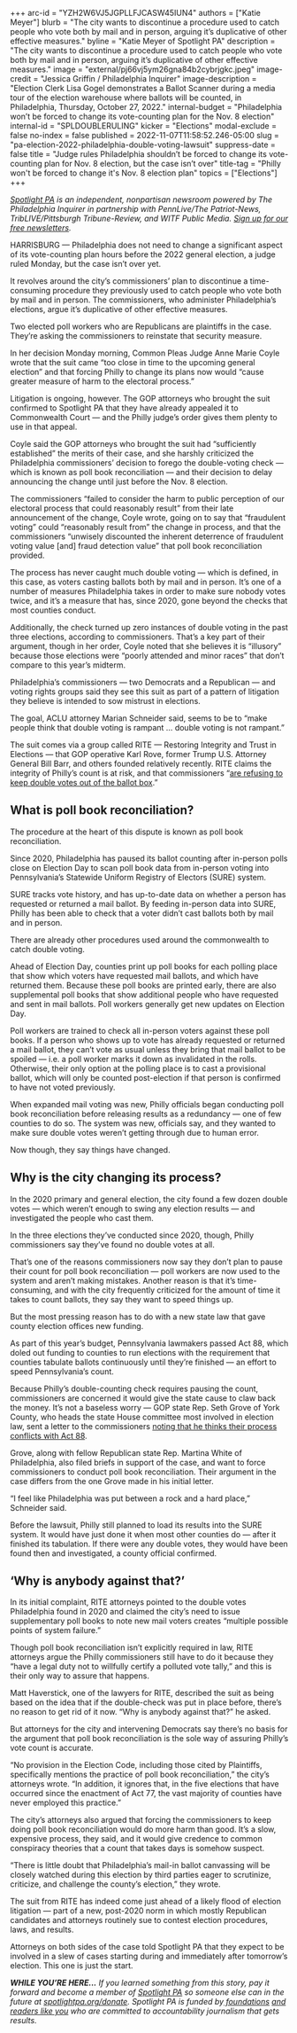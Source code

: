 +++
arc-id = "YZH2W6VJ5JGPLLFJCASW45IUN4"
authors = ["Katie Meyer"]
blurb = "The city wants to discontinue a procedure used to catch people who vote both by mail and in person, arguing it’s duplicative of other effective measures."
byline = "Katie Meyer of Spotlight PA"
description = "The city wants to discontinue a procedure used to catch people who vote both by mail and in person, arguing it’s duplicative of other effective measures."
image = "external/pj66vj5ym26gna84b2cybrjgkc.jpeg"
image-credit = "Jessica Griffin / Philadelphia Inquirer"
image-description = "Election Clerk Lisa Gogel demonstrates a Ballot Scanner during a media tour of the election warehouse where ballots will be counted, in Philadelphia, Thursday, October 27, 2022."
internal-budget = "Philadelphia won’t be forced to change its vote-counting plan for the Nov. 8 election"
internal-id = "SPLDOUBLERULING"
kicker = "Elections"
modal-exclude = false
no-index = false
published = 2022-11-07T11:58:52.246-05:00
slug = "pa-election-2022-philadelphia-double-voting-lawsuit"
suppress-date = false
title = "Judge rules Philadelphia shouldn’t be forced to change its vote-counting plan for Nov. 8 election, but the case isn’t over"
title-tag = "Philly won't be forced to change it's Nov. 8 election plan"
topics = ["Elections"]
+++

<a href="https://www.spotlightpa.org/"><i>Spotlight PA</i></a><i> is an independent, nonpartisan newsroom powered by The Philadelphia Inquirer in partnership with PennLive/The Patriot-News, TribLIVE/Pittsburgh Tribune-Review, and WITF Public Media. </i><a href="https://www.spotlightpa.org/newsletters"><i>Sign up for our free newsletters</i></a><i>.</i>

HARRISBURG — Philadelphia does not need to change a significant aspect of its vote-counting plan hours before the 2022 general election, a judge ruled Monday, but the case isn’t over yet.

It revolves around the city’s commissioners’ plan to discontinue a time-consuming procedure they previously used to catch people who vote both by mail and in person. The commissioners, who administer Philadelphia’s elections, argue it’s duplicative of other effective measures.

Two elected poll workers who are Republicans are plaintiffs in the case. They’re asking the commissioners to reinstate that security measure.

<script src="https://www.spotlightpa.org/embed.js" async></script><div data-spl-embed-version="1" data-spl-src="https://www.spotlightpa.org/embeds/newsletter/"></div>

In her decision Monday morning, Common Pleas Judge Anne Marie Coyle wrote that the suit came “too close in time to the upcoming general election” and that forcing Philly to change its plans now would “cause greater measure of harm to the electoral process.”

Litigation is ongoing, however. The GOP attorneys who brought the suit confirmed to Spotlight PA that they have already appealed it to Commonwealth Court — and the Philly judge’s order gives them plenty to use in that appeal.

Coyle said the GOP attorneys who brought the suit had “sufficiently established” the merits of their case, and she harshly criticized the Philadelphia commissioners’ decision to forego the double-voting check — which is known as poll book reconciliation — and their decision to delay announcing the change until just before the Nov. 8 election.

The commissioners “failed to consider the harm to public perception of our electoral process that could reasonably result” from their late announcement of the change, Coyle wrote, going on to say that “fraudulent voting” could “reasonably result from” the change in process, and that the commissioners “unwisely discounted the inherent deterrence of fraudulent voting value [and] fraud detection value” that poll book reconciliation provided.

The process has never caught much double voting — which is defined, in this case, as voters casting ballots both by mail and in person. It’s one of a number of measures Philadelphia takes in order to make sure nobody votes twice, and it’s a measure that has, since 2020, gone beyond the checks that most counties conduct.

Additionally, the check turned up zero instances of double voting in the past three elections, according to commissioners. That’s a key part of their argument, though in her order, Coyle noted that she believes it is “illusory” because those elections were “poorly attended and minor races” that don’t compare to this year’s midterm.

Philadelphia’s commissioners — two Democrats and a Republican — and voting rights groups said they see this suit as part of a pattern of litigation they believe is intended to sow mistrust in elections.

The goal, ACLU attorney Marian Schneider said, seems to be to “make people think that double voting is rampant … double voting is not rampant.”

The suit comes via a group called RITE — Restoring Integrity and Trust in Elections — that GOP operative Karl Rove, former Trump U.S. Attorney General Bill Barr, and others founded relatively recently. RITE claims the integrity of Philly’s count is at risk, and that commissioners “<a href="https://twitter.com/Restoring_USA/status/1587906170920091652">are refusing to keep double votes out of the ballot box</a>.”

## What is poll book reconciliation?

The procedure at the heart of this dispute is known as poll book reconciliation.

Since 2020, Philadelphia has paused its ballot counting after in-person polls close on Election Day to scan poll book data from in-person voting into Pennsylvania’s Statewide Uniform Registry of Electors (SURE) system.

SURE tracks vote history, and has up-to-date data on whether a person has requested or returned a mail ballot. By feeding in-person data into SURE, Philly has been able to check that a voter didn’t cast ballots both by mail and in person.

There are already other procedures used around the commonwealth to catch double voting.

Ahead of Election Day, counties print up poll books for each polling place that show which voters have requested mail ballots, and which have returned them. Because these poll books are printed early, there are also supplemental poll books that show additional people who have requested and sent in mail ballots. Poll workers generally get new updates on Election Day.

Poll workers are trained to check all in-person voters against these poll books. If a person who shows up to vote has already requested or returned a mail ballot, they can’t vote as usual unless they bring that mail ballot to be spoiled — i.e. a poll worker marks it down as invalidated in the rolls. Otherwise, their only option at the polling place is to cast a provisional ballot, which will only be counted post-election if that person is confirmed to have not voted previously.

When expanded mail voting was new, Philly officials began conducting poll book reconciliation before releasing results as a redundancy — one of few counties to do so. The system was new, officials say, and they wanted to make sure double votes weren’t getting through due to human error.

Now though, they say things have changed.

## Why is the city changing its process?

In the 2020 primary and general election, the city found a few dozen double votes — which weren’t enough to swing any election results — and investigated the people who cast them.

In the three elections they’ve conducted since 2020, though, Philly commissioners say they’ve found no double votes at all.

That’s one of the reasons commissioners now say they don’t plan to pause their count for poll book reconciliation — poll workers are now used to the system and aren’t making mistakes. Another reason is that it’s time-consuming, and with the city frequently criticized for the amount of time it takes to count ballots, they say they want to speed things up.

But the most pressing reason has to do with a new state law that gave county election offices new funding.

As part of this year’s budget, Pennsylvania lawmakers passed Act 88, which doled out funding to counties to run elections with the requirement that counties tabulate ballots continuously until they’re finished — an effort to speed Pennsylvania’s count.

Because Philly’s double-counting check requires pausing the count, commissioners are concerned it would give the state cause to claw back the money. It’s not a baseless worry — GOP state Rep. Seth Grove of York County, who heads the state House committee most involved in election law, sent a letter to the commissioners <a href="https://twitter.com/RepGrove/status/1587775487786491904/photo/2">noting that he thinks their process conflicts with Act 88</a>.

Grove, along with fellow Republican state Rep. Martina White of Philadelphia, also filed briefs in support of the case, and want to force commissioners to conduct poll book reconciliation. Their argument in the case differs from the one Grove made in his initial letter.

“I feel like Philadelphia was put between a rock and a hard place,” Schneider said.

Before the lawsuit, Philly still planned to load its results into the SURE system. It would have just done it when most other counties do — after it finished its tabulation. If there were any double votes, they would have been found then and investigated, a county official confirmed.

## ‘Why is anybody against that?’

In its initial complaint, RITE attorneys pointed to the double votes Philadelphia found in 2020 and claimed the city’s need to issue supplementary poll books to note new mail voters creates “multiple possible points of system failure.”

Though poll book reconciliation isn’t explicitly required in law, RITE attorneys argue the Philly commissioners still have to do it because they “have a legal duty not to willfully certify a polluted vote tally,” and this is their only way to assure that happens.

Matt Haverstick, one of the lawyers for RITE, described the suit as being based on the idea that if the double-check was put in place before, there’s no reason to get rid of it now. “Why is anybody against that?” he asked.

But attorneys for the city and intervening Democrats say there’s no basis for the argument that poll book reconciliation is the sole way of assuring Philly’s vote count is accurate.

<script src="https://www.spotlightpa.org/embed.js" async></script><div data-spl-embed-version="1" data-spl-src="https://www.spotlightpa.org/embeds/donate/"></div>

“No provision in the Election Code, including those cited by Plaintiffs, specifically mentions the practice of poll book reconciliation,” the city’s attorneys wrote. “In addition, it ignores that, in the five elections that have occurred since the enactment of Act 77, the vast majority of counties have never employed this practice.”

The city’s attorneys also argued that forcing the commissioners to keep doing poll book reconciliation would do more harm than good. It’s a slow, expensive process, they said, and it would give credence to common conspiracy theories that a count that takes days is somehow suspect.

“There is little doubt that Philadelphia’s mail-in ballot canvassing will be closely watched during this election by third parties eager to scrutinize, criticize, and challenge the county’s election,” they wrote.

The suit from RITE has indeed come just ahead of a likely flood of election litigation — part of a new, post-2020 norm in which mostly Republican candidates and attorneys routinely sue to contest election procedures, laws, and results.

Attorneys on both sides of the case told Spotlight PA that they expect to be involved in a slew of cases starting during and immediately after tomorrow’s election. This one is just the start.

<i><b>WHILE YOU’RE HERE...</b></i><i> If you learned something from this story, pay it forward and become a member of </i><a href="https://www.spotlightpa.org/"><i>Spotlight PA</i></a><i> so someone else can in the future at </i><a href="http://spotlightpa.org/donate"><i>spotlightpa.org/donate</i></a><i>. Spotlight PA is funded by</i><a href="https://www.spotlightpa.org/support"><i> foundations</i></a><i> </i><a href="https://www.spotlightpa.org/support"><i>and readers like you</i></a><i> who are committed to accountability journalism that gets results.</i>

